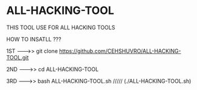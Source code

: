 # ALL-HACKING-TOOL
THIS TOOL USE FOR ALL HACKING TOOLS

HOW TO INSATLL ???

1ST --->> git clone https://github.com/CEHSHUVRO/ALL-HACKING-TOOL.git

2ND --->> cd ALL-HACKING-TOOL

3RD --->> bash ALL-HACKING-TOOL.sh ///// (./ALL-HACKING-TOOL.sh)

